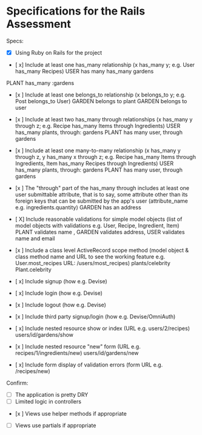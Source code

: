 # Specifications for the Rails Assessment

Specs:
- [x] Using Ruby on Rails for the project

- [ x] Include at least one has_many relationship (x has_many y; e.g. User has_many Recipes) 
USER has many has_many gardens

PLANT has_many :gardens

- [x ] Include at least one belongs_to relationship (x belongs_to y; e.g. Post belongs_to User)
GARDEN belongs to plant
GARDEN belongs to user

- [x ] Include at least two has_many through relationships (x has_many y through z; e.g. Recipe has_many Items through Ingredients)
    USER has_many plants, through: gardens
    PLANT has many user, through gardens

- [x ] Include at least one many-to-many relationship (x has_many y through z, y has_many x through z; e.g. Recipe has_many Items through Ingredients, Item has_many Recipes through Ingredients)
    USER has_many plants, through: gardens
    PLANT has many user, through gardens

- [x ] The "through" part of the has_many through includes at least one user submittable attribute, that is to say, some attribute other than its foreign keys that can be submitted by the app's user (attribute_name e.g. ingredients.quantity)
GARDEN has an address

- [ X] Include reasonable validations for simple model objects (list of model objects with validations e.g. User, Recipe, Ingredient, Item)
PLANT validates name , GARDEN validates address, USER validates name and email

- [x ] Include a class level ActiveRecord scope method (model object & class method name and URL to see the working feature e.g. User.most_recipes URL: /users/most_recipes)
plants/celebrity
Plant.celebrity

- [ x] Include signup (how e.g. Devise)
- [ x] Include login (how e.g. Devise)
- [x ] Include logout (how e.g. Devise)
- [x ] Include third party signup/login (how e.g. Devise/OmniAuth)
- [ x] Include nested resource show or index (URL e.g. users/2/recipes)
users/id/gardens/show

- [x ] Include nested resource "new" form (URL e.g. recipes/1/ingredients/new)
users/id/gardens/new

- [ x] Include form display of validation errors (form URL e.g. /recipes/new)

Confirm:
- [ ] The application is pretty DRY
- [ ] Limited logic in controllers
- [x ] Views use helper methods if appropriate
- [ ] Views use partials if appropriate